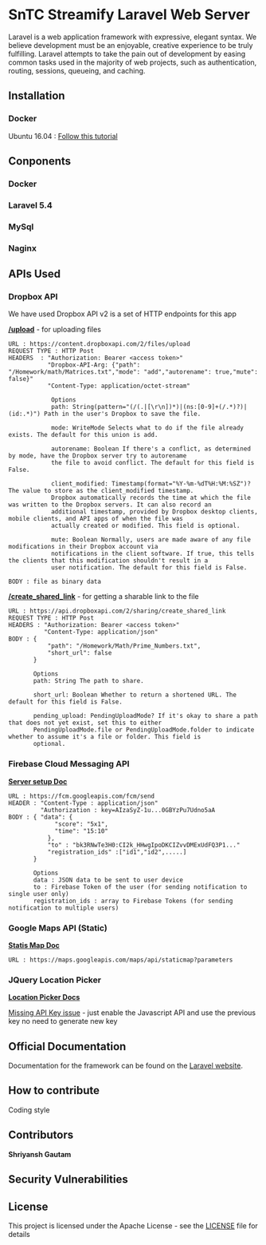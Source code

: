 # SnTC Streamify Laravel Web Server

Laravel is a web application framework with expressive, elegant syntax. We believe development must be an enjoyable, creative experience to be truly fulfilling. Laravel attempts to take the pain out of development by easing common tasks used in the majority of web projects, such as authentication, routing, sessions, queueing, and caching.

## Installation
### Docker

Ubuntu 16.04 : [Follow this tutorial](https://www.digitalocean.com/community/tutorials/how-to-install-and-use-docker-on-ubuntu-16-04)

## Conponents
### Docker
### Laravel 5.4
### MySql
### Naginx

## APIs Used
### Dropbox API
We have used Dropbox API v2 is a set of HTTP endpoints for this app

**[/upload](https://www.dropbox.com/developers/documentation/http/documentation#files-upload)** - for uploading files

```
URL : https://content.dropboxapi.com/2/files/upload
REQUEST TYPE : HTTP Post
HEADERS  : "Authorization: Bearer <access token>"
           "Dropbox-API-Arg: {"path": "/Homework/math/Matrices.txt","mode": "add","autorename": true,"mute": false}"
           "Content-Type: application/octet-stream"

            Options
            path: String(pattern="(/(.|[\r\n])*)|(ns:[0-9]+(/.*)?)|(id:.*)") Path in the user's Dropbox to save the file.

            mode: WriteMode Selects what to do if the file already exists. The default for this union is add.

            autorename: Boolean If there's a conflict, as determined by mode, have the Dropbox server try to autorename
            the file to avoid conflict. The default for this field is False.

            client_modified: Timestamp(format="%Y-%m-%dT%H:%M:%SZ")? The value to store as the client_modified timestamp.  
            Dropbox automatically records the time at which the file was written to the Dropbox servers. It can also record an
            additional timestamp, provided by Dropbox desktop clients, mobile clients, and API apps of when the file was
            actually created or modified. This field is optional.

            mute: Boolean Normally, users are made aware of any file modifications in their Dropbox account via
            notifications in the client software. If true, this tells the clients that this modification shouldn't result in a
            user notification. The default for this field is False.

BODY : file as binary data

```

**[/create_shared_link](https://www.dropbox.com/developers/documentation/http/documentation#sharing-create_shared_link)** - for getting a sharable link to the file

```
URL : https://api.dropboxapi.com/2/sharing/create_shared_link
REQUEST TYPE : HTTP Post
HEADERS : "Authorization: Bearer <access token>"
          "Content-Type: application/json"
BODY : {
           "path": "/Homework/Math/Prime_Numbers.txt",
           "short_url": false
       }

       Options
       path: String The path to share.

       short_url: Boolean Whether to return a shortened URL. The default for this field is False.

       pending_upload: PendingUploadMode? If it's okay to share a path that does not yet exist, set this to either
       PendingUploadMode.file or PendingUploadMode.folder to indicate whether to assume it's a file or folder. This field is
       optional.
```

### Firebase Cloud Messaging API

**[Server setup Doc](https://firebase.google.com/docs/cloud-messaging/server)**

```
URL : https://fcm.googleapis.com/fcm/send
HEADER : "Content-Type : application/json"
         "Authorization : key=AIzaSyZ-1u...0GBYzPu7Udno5aA
BODY : { "data": {
             "score": "5x1",
             "time": "15:10"
           },
           "to" : "bk3RNwTe3H0:CI2k_HHwgIpoDKCIZvvDMExUdFQ3P1..."
           "registration_ids" :["id1","id2",.....]
       }

       Options
       data : JSON data to be sent to user device
       to : Firebase Token of the user (for sending notification to single user only)
       registration_ids : array to Firebase Tokens (for sending notification to multiple users)

```

### Google Maps API (Static)

**[Statis Map Doc](https://developers.google.com/maps/documentation/static-maps/intro)**
```
URL : https://maps.googleapis.com/maps/api/staticmap?parameters
```

### JQuery Location Picker

**[Location Picker Docs](http://logicify.github.io/jquery-locationpicker-plugin/)**

[Missing API Key issue](https://github.com/Logicify/jquery-locationpicker-plugin/issues/85) - just enable the Javascript API and use the previous key no need to generate new key

## Official Documentation

Documentation for the framework can be found on the [Laravel website](http://laravel.com/docs).

## How to contribute
Coding style

## Contributors

**Shriyansh Gautam**

## Security Vulnerabilities

## License

This project is licensed under the Apache License - see the [LICENSE](LICENSE.txt) file for details
